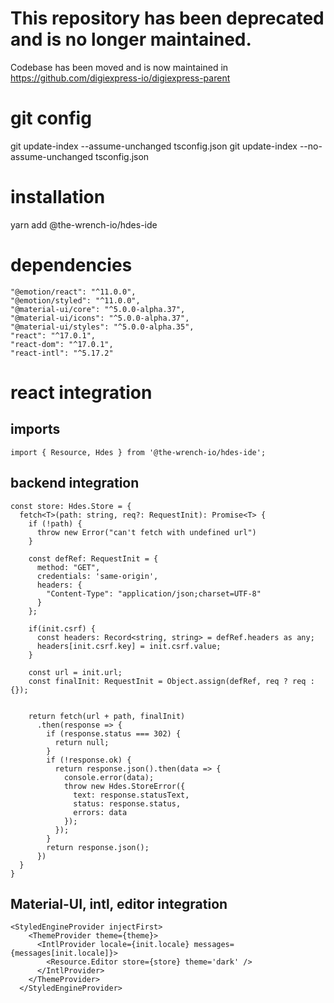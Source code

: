 # This repository has been deprecated and is no longer maintained.
Codebase has been moved and is now maintained in https://github.com/digiexpress-io/digiexpress-parent


# git config
git update-index --assume-unchanged tsconfig.json
git update-index --no-assume-unchanged tsconfig.json



# installation
yarn add @the-wrench-io/hdes-ide


# dependencies
```
"@emotion/react": "^11.0.0",
"@emotion/styled": "^11.0.0",
"@material-ui/core": "^5.0.0-alpha.37",
"@material-ui/icons": "^5.0.0-alpha.37",
"@material-ui/styles": "^5.0.0-alpha.35",
"react": "^17.0.1",
"react-dom": "^17.0.1",
"react-intl": "^5.17.2"
```
  

# react integration

## imports
```
import { Resource, Hdes } from '@the-wrench-io/hdes-ide';
```

## backend integration
```
const store: Hdes.Store = {
  fetch<T>(path: string, req?: RequestInit): Promise<T> {
    if (!path) {
      throw new Error("can't fetch with undefined url")
    }

    const defRef: RequestInit = {
      method: "GET",
      credentials: 'same-origin',
      headers: {
        "Content-Type": "application/json;charset=UTF-8"
      }
    };
    
    if(init.csrf) {
      const headers: Record<string, string> = defRef.headers as any;
      headers[init.csrf.key] = init.csrf.value;
    }

    const url = init.url;
    const finalInit: RequestInit = Object.assign(defRef, req ? req : {});


    return fetch(url + path, finalInit)
      .then(response => {
        if (response.status === 302) {
          return null;
        }
        if (!response.ok) {
          return response.json().then(data => {
            console.error(data);
            throw new Hdes.StoreError({
              text: response.statusText,
              status: response.status,
              errors: data
            });
          });
        }
        return response.json();
      })
  }
}
```

## Material-UI, intl, editor integration
```
<StyledEngineProvider injectFirst>
    <ThemeProvider theme={theme}>
      <IntlProvider locale={init.locale} messages={messages[init.locale]}>
        <Resource.Editor store={store} theme='dark' />
      </IntlProvider>
    </ThemeProvider>
  </StyledEngineProvider> 
```
